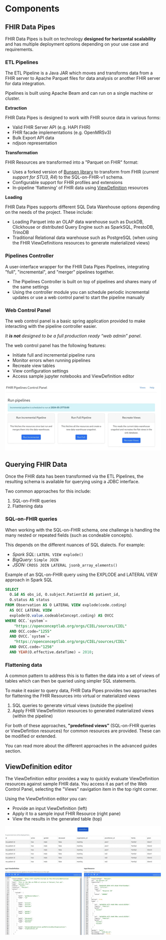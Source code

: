 # Components

## FHIR Data Pipes 
FHIR Data Pipes is built on technology **designed for horizontal scalability** and has multiple deployment options depending on your use case and requirements.

### ETL Pipelines
The ETL Pipeline is a Java JAR which moves and transforms data from a FHIR server to Apache Parquet files for data analysis or another FHIR server for data integration. 

Pipelines is built using Apache Beam and can run on a single machine or cluster.

**Extraction**

FHIR Data Pipes is designed to work with FHIR source data in various forms: 

* Valid FHIR Server API (e.g. HAPI FHIR)
* FHIR facade implementations (e.g. OpenMRSv3)
* Bulk Export API data
* ndjson representation

**Transformation**

FHIR Resources are transformed into a "Parquet on FHIR" format:

* Uses a forked version of [Bunsen library](https://github.com/google/fhir-data-pipes/tree/master/bunsen) to transform from FHIR (_current support for STU3, R4_) to the SQL-on-FHIR-v1 schema. 
* Configurable support for FHIR profiles and extensions
* In-pipeline 'flattening' of FHIR data using [ViewDefinition](https://build.fhir.org/ig/FHIR/sql-on-fhir-v2/StructureDefinition-ViewDefinition.html) resources

**Loading**

FHIR Data Pipes supports different SQL Data Warehouse options depending on the needs of the project. These include:

* Loading Parquet into an OLAP data warehouse such as DuckDB, Clickhouse or distributed Query Engine such as SparkSQL, PrestoDB, TrinoDB
* Traditional Relational data warehouse such as PostgreSQL (when using the FHIR ViewDefinitions resources to generate materialized views)

### Pipelines Controller
A user-interface wrapper for the FHIR Data Pipes Pipelines, integrating "full", "incremental", and "merger" pipelines together. 

* The Pipelines Controller is built on top of pipelines and shares many of the same settings
* Using the controller module you can schedule periodic incremental updates or use a web control panel to start the pipeline manually

### Web Control Panel
The web control panel is a basic spring application provided to make interacting with the pipeline controller easier. 

_It **is not** designed to be a full production ready “web admin” panel_.

The web control panel has the following features:

*   Initiate full and incremental pipeline runs
*   Monitor errors when running pipelines
*   Recreate view tables
*   View configuration settings
*   Access sample jupyter notebooks and ViewDefinition editor

![Web Control Panel](images/pipelines_control_panel.png)

## Querying FHIR Data
Once the FHIR data has been transformed via the ETL Pipelines, the resulting schema is available for querying using a JDBC interface. 

Two common approaches for this include:

1. SQL-on-FHIR queries
2. Flattening data

### SQL-on-FHIR queries
When working with the SQL-on-FHIR schema, one challenge is handling the many nested or repeated fields (such as condeable concepts). 

This depends on the different nuances of SQL dialects. For example:

*   _Spark SQL_: `LATERL VIEW explode()`
*   _BigQuery:_ `Simple JOIN`
*   _JSON:_ `CROSS JOIN LATERAL jsonb_array_elements()`

Example of an SQL-on-FHIR query using the EXPLODE and LATERAL VIEW approach in Spark SQL

``` sql
SELECT
  O.id AS obs_id, O.subject.PatientId AS patient_id,
  O.status AS status
FROM Observation AS O LATERAL VIEW explode(code.coding)
  AS OCC LATERAL VIEW
  explode(O.value.codeableConcept.coding) AS OVCC
WHERE OCC.`system`=
    "https://openconceptlab.org/orgs/CIEL/sources/CIEL"
  AND OCC.code="1255"
  AND OVCC.`system`=
    "https://openconceptlab.org/orgs/CIEL/sources/CIEL"
  AND OVCC.code="1256"
  AND YEAR(O.effective.dateTime) = 2010;
```

### Flattening data
A common pattern to address this is to flatten the data into a set of views of tables which can then be queried using simpler SQL statements. 

To make it easier to query data, FHIR Data Pipes provides two approaches for flattening the FHIR Resources into virtual or materialized views

1.  SQL queries to generate virtual views (outside the pipeline)
2.  Apply FHIR ViewDefinition resources to generated materialized views (within the pipeline)

For both of these approaches, **"predefined views”** (SQL-on-FHIR queries or ViewDefintion resources) for common resources are provided. These can be modified or extended.

You can read more about the different approaches in the advanced guides section.

## ViewDefinition editor
The ViewDefinition editor provides a way to quickly evaluate ViewDefinition resources against sample FHIR data. You access it as part of the Web Control Panel, selecting the "Views" navigation item in the top right corner.

Using the ViewDefinition editor you can:

* Provide an input ViewDefinition (left)
* Apply it to a sample input FHIR Resource (right pane)
* View the results in the generated table (top)

![FHIR Data Pipes Image](images/view_definition_editor.png)
